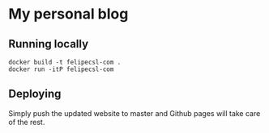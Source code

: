 # My personal blog

## Running locally

```
docker build -t felipecsl-com .
docker run -itP felipecsl-com
```

## Deploying

Simply push the updated website to master and Github
pages will take care of the rest.
